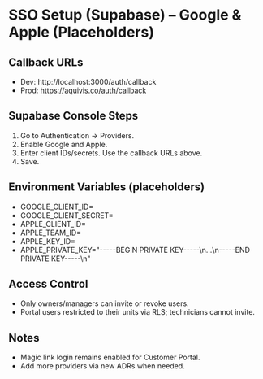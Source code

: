 # SSO Setup (Supabase) – Google & Apple (Placeholders)

## Callback URLs
- Dev: http://localhost:3000/auth/callback
- Prod: https://aquivis.co/auth/callback

## Supabase Console Steps
1. Go to Authentication → Providers.
2. Enable Google and Apple.
3. Enter client IDs/secrets. Use the callback URLs above.
4. Save.

## Environment Variables (placeholders)
- GOOGLE_CLIENT_ID=
- GOOGLE_CLIENT_SECRET=
- APPLE_CLIENT_ID=
- APPLE_TEAM_ID=
- APPLE_KEY_ID=
- APPLE_PRIVATE_KEY="-----BEGIN PRIVATE KEY-----\n...\n-----END PRIVATE KEY-----\n"

## Access Control
- Only owners/managers can invite or revoke users.
- Portal users restricted to their units via RLS; technicians cannot invite.

## Notes
- Magic link login remains enabled for Customer Portal.
- Add more providers via new ADRs when needed.

